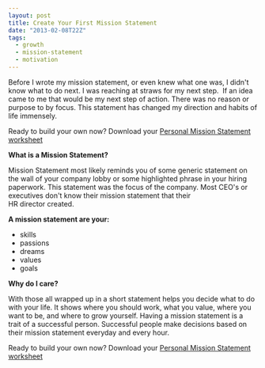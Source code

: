 ```yaml
---
layout: post
title: Create Your First Mission Statement
date: "2013-02-08T22Z"
tags:
  - growth
  - mission-statement
  - motivation
---
```


Before I wrote my mission statement, or even knew what one was, I didn't know what to do next. I was reaching at straws for my next step.  If an idea came to me that would be my next step of action. There was no reason or purpose to by focus. This statement has changed my direction and habits of life immensely.

Ready to build your own now? Download your <a title="Personal Mission Statement" href="http://www.chancesmith.org/personal-mission-statement/" target="_blank">Personal Mission Statement worksheet</a>

<strong>What is a Mission Statement?</strong>

Mission Statement most likely reminds you of some generic statement on the wall of your company lobby or some highlighted phrase in your hiring paperwork. This statement was the focus of the company. Most CEO's or executives don't know their mission statement that their HR director created.

<strong>A mission statement are your:</strong>

<ul>
	<li>skills</li>
	<li>passions</li>
	<li>dreams</li>
	<li>values</li>
	<li>goals</li>
</ul>
<strong>Why do I care?</strong>

With those all wrapped up in a short statement helps you decide what to do with your life. It shows where you should work, what you value, where you want to be, and where to grow yourself. Having a mission statement is a trait of a successful person. Successful people make decisions based on their mission statement everyday and every hour.

Ready to build your own now? Download your <a title="Personal Mission Statement" href="http://www.chancesmith.org/personal-mission-statement/" target="_blank">Personal Mission Statement worksheet</a>
